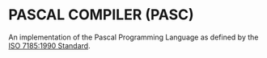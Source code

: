# PASCAL COMPILER (PASC)

An implementation of the Pascal Programming Language as defined by the [ISO 7185:1990 Standard](docs/pascal-iso7185.pdf). 
